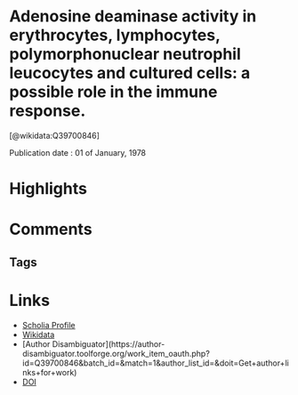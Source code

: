 
Adenosine deaminase activity in erythrocytes, lymphocytes, polymorphonuclear neutrophil leucocytes and cultured cells: a possible role in the immune response.
==============================================================================================================================================================
  
  [@wikidata:Q39700846]  
  
Publication date : 01 of January, 1978  

# Highlights

# Comments

## Tags

# Links
  
 * [Scholia Profile](https://scholia.toolforge.org/work/Q39700846)  
 * [Wikidata](https://www.wikidata.org/wiki/Q39700846)  
 * [Author Disambiguator](https://author-
disambiguator.toolforge.org/work_item_oauth.php?id=Q39700846&batch_id=&match=1&author_list_id=&doit=Get+author+links+for+work)  
 * [DOI](https://doi.org/10.1007/BF01805716)  
